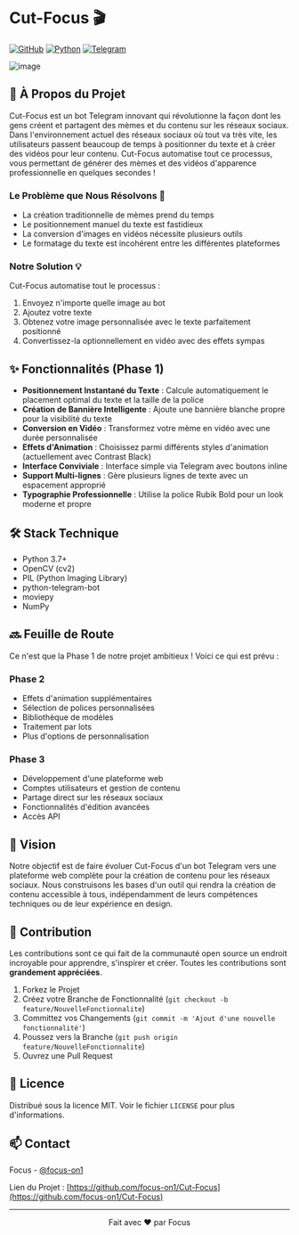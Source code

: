 # Cut-Focus 🎬


[![GitHub](https://img.shields.io/github/license/focus-on1/Cut-Focus)](https://github.com/focus-on1/Cut-Focus/blob/main/LICENSE)
[![Python](https://img.shields.io/badge/python-v3.7+-blue.svg)](https://www.python.org/)
[![Telegram](https://img.shields.io/badge/Telegram-Bot-blue.svg)](https://core.telegram.org/bots)

![image](https://github.com/user-attachments/assets/11ccfa84-2a59-43b0-aece-887a8ca96994)

## 🚀 À Propos du Projet

Cut-Focus est un bot Telegram innovant qui révolutionne la façon dont les gens créent et partagent des mèmes et du contenu sur les réseaux sociaux. Dans l'environnement actuel des réseaux sociaux où tout va très vite, les utilisateurs passent beaucoup de temps à positionner du texte et à créer des vidéos pour leur contenu. Cut-Focus automatise tout ce processus, vous permettant de générer des mèmes et des vidéos d'apparence professionnelle en quelques secondes !

### Le Problème que Nous Résolvons 🎯
- La création traditionnelle de mèmes prend du temps
- Le positionnement manuel du texte est fastidieux
- La conversion d'images en vidéos nécessite plusieurs outils
- Le formatage du texte est incohérent entre les différentes plateformes

### Notre Solution 💡
Cut-Focus automatise tout le processus :
1. Envoyez n'importe quelle image au bot
2. Ajoutez votre texte
3. Obtenez votre image personnalisée avec le texte parfaitement positionné
4. Convertissez-la optionnellement en vidéo avec des effets sympas

## ✨ Fonctionnalités (Phase 1)

- **Positionnement Instantané du Texte** : Calcule automatiquement le placement optimal du texte et la taille de la police
- **Création de Bannière Intelligente** : Ajoute une bannière blanche propre pour la visibilité du texte
- **Conversion en Vidéo** : Transformez votre mème en vidéo avec une durée personnalisée
- **Effets d'Animation** : Choisissez parmi différents styles d'animation (actuellement avec Contrast Black)
- **Interface Conviviale** : Interface simple via Telegram avec boutons inline
- **Support Multi-lignes** : Gère plusieurs lignes de texte avec un espacement approprié
- **Typographie Professionnelle** : Utilise la police Rubik Bold pour un look moderne et propre

## 🛠️ Stack Technique

- Python 3.7+
- OpenCV (cv2)
- PIL (Python Imaging Library)
- python-telegram-bot
- moviepy
- NumPy

## 🔜 Feuille de Route

Ce n'est que la Phase 1 de notre projet ambitieux ! Voici ce qui est prévu :

### Phase 2
- Effets d'animation supplémentaires
- Sélection de polices personnalisées
- Bibliothèque de modèles
- Traitement par lots
- Plus d'options de personnalisation

### Phase 3
- Développement d'une plateforme web
- Comptes utilisateurs et gestion de contenu
- Partage direct sur les réseaux sociaux
- Fonctionnalités d'édition avancées
- Accès API

## 🎯 Vision

Notre objectif est de faire évoluer Cut-Focus d'un bot Telegram vers une plateforme web complète pour la création de contenu pour les réseaux sociaux. Nous construisons les bases d'un outil qui rendra la création de contenu accessible à tous, indépendamment de leurs compétences techniques ou de leur expérience en design.

## 🤝 Contribution

Les contributions sont ce qui fait de la communauté open source un endroit incroyable pour apprendre, s'inspirer et créer. Toutes les contributions sont **grandement appréciées**.

1. Forkez le Projet
2. Créez votre Branche de Fonctionnalité (`git checkout -b feature/NouvelleFonctionnalite`)
3. Committez vos Changements (`git commit -m 'Ajout d'une nouvelle fonctionnalité'`)
4. Poussez vers la Branche (`git push origin feature/NouvelleFonctionnalite`)
5. Ouvrez une Pull Request

## 📝 Licence

Distribué sous la licence MIT. Voir le fichier `LICENSE` pour plus d'informations.

## 📫 Contact

Focus - [@focus-on1](https://github.com/focus-on1)

Lien du Projet : [https://github.com/focus-on1/Cut-Focus](https://github.com/focus-on1/Cut-Focus)

---
<p align="center">Fait avec ❤️ par Focus</p>
